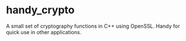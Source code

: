 # handy_crypto
A small set of cryptography functions in C++ using OpenSSL. Handy for quick use in other applications.
